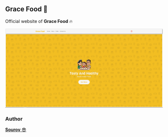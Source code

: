 ## Grace Food 🍔

Official website of **Grace Food** 🔥

![Demo Image](https://github.com/monster-srb/grace-food/blob/main/public/images/demo.png?raw=true)

### Author

[**Sourov** 😎](https://www.github.com/monster-srb)
